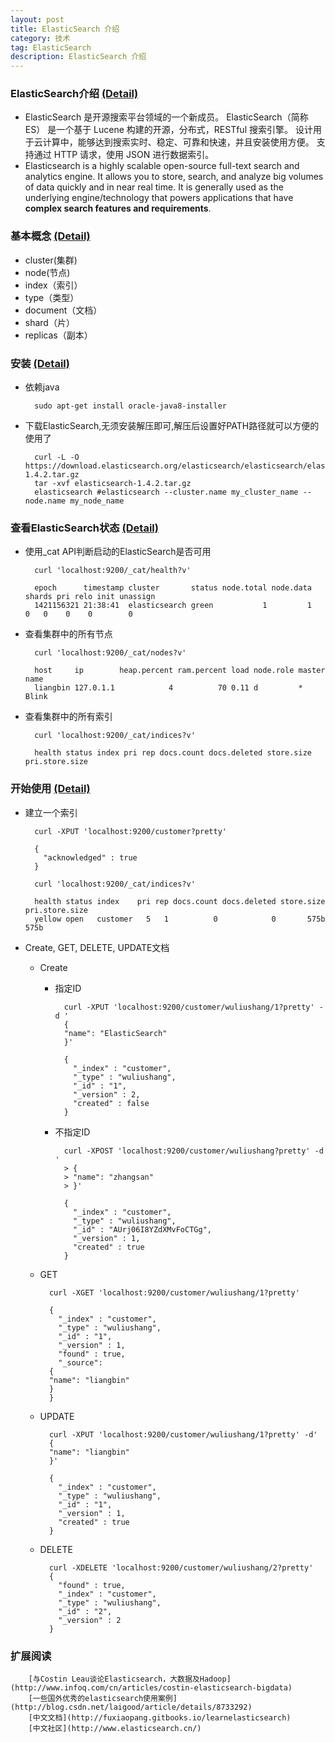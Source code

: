 ```yaml
---
layout: post
title: ElasticSearch 介绍
category: 技术
tag: ElasticSearch
description: ElasticSearch 介绍
---
```


### ElasticSearch介绍 [(Detail)](http://www.elasticsearch.org/guide/en/elasticsearch/reference/current/getting-started.html)

- ElasticSearch 是开源搜索平台领域的一个新成员。 ElasticSearch（简称 ES） 是一个基于 Lucene 构建的开源，分布式，RESTful 搜索引擎。 设计用于云计算中，能够达到搜索实时、稳定、可靠和快速，并且安装使用方便。 支持通过 HTTP 请求，使用 JSON 进行数据索引。
- Elasticsearch is a highly scalable open-source full-text search and analytics engine. It allows you to store, search, and analyze big volumes of data quickly and in near real time. It is generally used as the underlying engine/technology that powers applications that have **complex search features and requirements**.

### 基本概念 [(Detail)](http://www.elasticsearch.org/guide/en/elasticsearch/reference/current/_basic_concepts.html)
- cluster(集群)
- node(节点)
- index（索引）
- type（类型）
- document（文档）
- shard（片）
- replicas（副本）

### 安装 [(Detail)](http://www.elasticsearch.org/guide/en/elasticsearch/reference/current/_installation.html)
- 依赖java

        sudo apt-get install oracle-java8-installer

- 下载ElasticSearch,无须安装解压即可,解压后设置好PATH路径就可以方便的使用了

        curl -L -O https://download.elasticsearch.org/elasticsearch/elasticsearch/elasticsearch-1.4.2.tar.gz
        tar -xvf elasticsearch-1.4.2.tar.gz
        elasticsearch #elasticsearch --cluster.name my_cluster_name --node.name my_node_name

### 查看ElasticSearch状态 [(Detail)](http://www.elasticsearch.org/guide/en/elasticsearch/guide/current/_cat_api.html)
- 使用_cat API判断启动的ElasticSearch是否可用

        curl 'localhost:9200/_cat/health?v'

        epoch      timestamp cluster       status node.total node.data shards pri relo init unassign
        1421156321 21:38:41  elasticsearch green           1         1      0   0    0    0        0

- 查看集群中的所有节点

        curl 'localhost:9200/_cat/nodes?v'

        host     ip        heap.percent ram.percent load node.role master name
        liangbin 127.0.1.1            4          70 0.11 d         *      Blink

- 查看集群中的所有索引

        curl 'localhost:9200/_cat/indices?v'

        health status index pri rep docs.count docs.deleted store.size pri.store.size

### 开始使用 [(Detail)](http://www.elasticsearch.org/guide/en/elasticsearch/reference/current/_create_an_index.html)

- 建立一个索引

        curl -XPUT 'localhost:9200/customer?pretty'

        {
          "acknowledged" : true
        }

        curl 'localhost:9200/_cat/indices?v'

        health status index    pri rep docs.count docs.deleted store.size pri.store.size
        yellow open   customer   5   1          0            0       575b           575b

- Create, GET, DELETE, UPDATE文档

    - Create

        - 指定ID

                curl -XPUT 'localhost:9200/customer/wuliushang/1?pretty' -d '
                {
                "name": "ElasticSearch"
                }'

                {
                  "_index" : "customer",
                  "_type" : "wuliushang",
                  "_id" : "1",
                  "_version" : 2,
                  "created" : false
                }

        - 不指定ID

                curl -XPOST 'localhost:9200/customer/wuliushang?pretty' -d '
                > {
                > "name": "zhangsan"
                > }'

                {
                  "_index" : "customer",
                  "_type" : "wuliushang",
                  "_id" : "AUrj06I8YZdXMvFoCTGg",
                  "_version" : 1,
                  "created" : true
                }


    - GET

            curl -XGET 'localhost:9200/customer/wuliushang/1?pretty'

            {
              "_index" : "customer",
              "_type" : "wuliushang",
              "_id" : "1",
              "_version" : 1,
              "found" : true,
              "_source":
            {
            "name": "liangbin"
            }
            }

    - UPDATE

            curl -XPUT 'localhost:9200/customer/wuliushang/1?pretty' -d'
            {
            "name": "liangbin"
            }'

            {
              "_index" : "customer",
              "_type" : "wuliushang",
              "_id" : "1",
              "_version" : 1,
              "created" : true
            }

    - DELETE

            curl -XDELETE 'localhost:9200/customer/wuliushang/2?pretty'
            {
              "found" : true,
              "_index" : "customer",
              "_type" : "wuliushang",
              "_id" : "2",
              "_version" : 2
            }

### 扩展阅读

        [与Costin Leau谈论Elasticsearch，大数据及Hadoop](http://www.infoq.com/cn/articles/costin-elasticsearch-bigdata)
        [一些国外优秀的elasticsearch使用案例](http://blog.csdn.net/laigood/article/details/8733292)
        [中文文档](http://fuxiaopang.gitbooks.io/learnelasticsearch)
        [中文社区](http://www.elasticsearch.cn/)